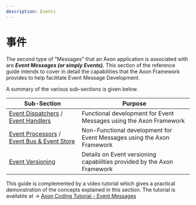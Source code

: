 ```yaml
---
description: Events
---
```


# 事件

The second type of "Messages" that an Axon application is associated with are _**Event Messages (or simply Events).**_ This section of the reference guide intends to cover in detail the capabilities that the Axon Framework provides to help facilitate Event Message Development.

A summary of the various sub-sections is given below.

| Sub-Section                                                                                     | Purpose                                                                 |
| ----------------------------------------------------------------------------------------------- | ----------------------------------------------------------------------- |
| [Event Dispatchers](event-dispatchers.md) / [Event Handlers](event-handlers.md)                 | Functional development for Event Messages using the Axon Framework      |
| [Event Processors](event-processors/) / [Event Bus & Event Store](event-bus-and-event-store.md) | Non-Functional development for Event Messages using the Axon Framework  |
| [Event Versioning](event-versioning.md)                                                         | Details on Event versioning capabilities provided by the Axon Framework |

This guide is complemented by a video tutorial which gives a practical demonstration of the concepts explained in this section. The tutorial is available at -> [Axon Coding Tutorial - Event Messages](https://www.youtube.com/watch?v=jS1vfc5EohM\&feature=youtu.be)
